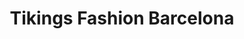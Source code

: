 ---
title: "Tikings Fashion Barcelona"
url: /sant-boi-de-llobregat/tikings-fashion-barcelona/
shop: ropa
---
